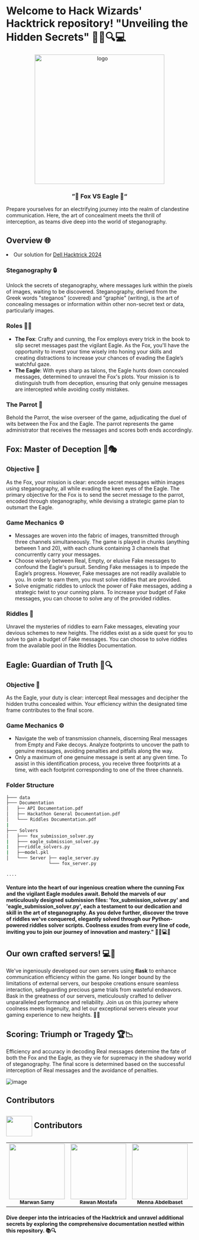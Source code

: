 # Welcome to Hack Wizards' Hacktrick repository! "Unveiling the Hidden Secrets" 🕵️‍♂️🔍💻
<div align="center">
   <img align="center" height="350px"  src="https://i.pinimg.com/originals/7b/99/67/7b9967bab38c9140f472c16b6d7c1d0c.gif" alt="logo">
   <br>

### ”🦊 Fox VS Eagle 🦅“

</div>

Prepare yourselves for an electrifying journey into the realm of clandestine communication. Here, the art of concealment meets the thrill of interception, as teams dive deep into the world of steganography.

## Overview 🌐
<li> Our solution for <a href="https://www.dell.com/en-eg/dt/microsites/hacktrick.htm?dgc=SM&cid=1083545&lid=spr12198213058&refid=sm_ADVOCACY_spr12198213058&linkId=258142432#collapse&tab0=0&%23eligibility">Dell Hacktrick 2024</a></li>

### Steganography 🔒
Unlock the secrets of steganography, where messages lurk within the pixels of images, waiting to be discovered. Steganography, derived from the Greek words "steganos" (covered) and "graphie" (writing), is the art of concealing messages or information within other non-secret text or data, particularly images.

### Roles 🦊🦅
- **The Fox**: Crafty and cunning, the Fox employs every trick in the book to slip secret messages past the vigilant Eagle. As the Fox, you'll have the opportunity to invest your time wisely into honing your skills and creating distractions to increase your chances of evading the Eagle’s watchful gaze.
- **The Eagle**: With eyes sharp as talons, the Eagle hunts down concealed messages, determined to unravel the Fox's plots. Your mission is to distinguish truth from deception, ensuring that only genuine messages are intercepted while avoiding costly mistakes.

### The Parrot 🦜
Behold the Parrot, the wise overseer of the game, adjudicating the duel of wits between the Fox and the Eagle. The parrot represents the game administrator that receives the messages and scores both ends accordingly.

## Fox: Master of Deception 🦊🎭

### Objective 🎯
As the Fox, your mission is clear: encode secret messages within images using steganography, all while evading the keen eyes of the Eagle. The primary objective for the Fox is to send the secret message to the parrot, encoded through steganography, while devising a strategic game plan to outsmart the Eagle.

### Game Mechanics ⚙️
- Messages are woven into the fabric of images, transmitted through three channels simultaneously. The game is played in chunks (anything between 1 and 20), with each chunk containing 3 channels that concurrently carry your messages.
- Choose wisely between Real, Empty, or elusive Fake messages to confound the Eagle's pursuit. Sending Fake messages is to impede the Eagle’s progress. However, Fake messages are not readily available to you. In order to earn them, you must solve riddles that are provided.
- Solve enigmatic riddles to unlock the power of Fake messages, adding a strategic twist to your cunning plans. To increase your budget of Fake messages, you can choose to solve any of the provided riddles.

### Riddles 🧩
Unravel the mysteries of riddles to earn Fake messages, elevating your devious schemes to new heights. The riddles exist as a side quest for you to solve to gain a budget of Fake messages. You can choose to solve riddles from the available pool in the Riddles Documentation.

## Eagle: Guardian of Truth 🦅🔍

### Objective 🎯
As the Eagle, your duty is clear: intercept Real messages and decipher the hidden truths concealed within. Your efficiency within the designated time frame contributes to the final score.

### Game Mechanics ⚙️
- Navigate the web of transmission channels, discerning Real messages from Empty and Fake decoys. Analyze footprints to uncover the path to genuine messages, avoiding penalties and pitfalls along the way.
- Only a maximum of one genuine message is sent at any given time. To assist in this identification process, you receive three footprints at a time, with each footprint corresponding to one of the three channels.
### Folder Structure
```sh
├─── data
├─── Documentation
│   ├── API Documentation.pdf
│   ├── Hackathon General Documentation.pdf
│   └─── Riddles Documentation.pdf
|
├─── Solvers
│   ├─── fox_submission_solver.py
|   ├─── eagle_submission_solver.py
|   ├──riddle_solvers.py
|   ├──model.pkl
│   └─── Server ├── eagle_server.py
                └─── fox_server.py

....
```


#### Venture into the heart of our ingenious creation where the cunning Fox and the vigilant Eagle modules await. Behold the marvels of our meticulously designed submission files: 'fox_submission_solver.py' and 'eagle_submission_solver.py', each a testament to our dedication and skill in the art of steganography. As you delve further, discover the trove of riddles we've conquered, elegantly solved through our Python-powered riddles solver scripts. Coolness exudes from every line of code, inviting you to join our journey of innovation and mastery." 🦊🦅💻✨

## Our own crafted servers! 💻🔧
We've ingeniously developed our own servers using **flask** to enhance communication efficiency within the game. No longer bound by the limitations of external servers, our bespoke creations ensure seamless interaction, safeguarding precious game trials from wasteful endeavors. Bask in the greatness of our servers, meticulously crafted to deliver unparalleled performance and reliability. Join us on this journey where coolness meets ingenuity, and let our exceptional servers elevate your gaming experience to new heights. 🚀🌟


## Scoring: Triumph or Tragedy 🏆📉

Efficiency and accuracy in decoding Real messages determine the fate of both the Fox and the Eagle, as they vie for supremacy in the shadowy world of steganography. The final score is determined based on the successful interception of Real messages and the avoidance of penalties.

![image](https://github.com/marwan995/Hack-Wizards/assets/90017398/06cbb6eb-a82a-4837-bf8e-cda54d432c11)

## Contributors
<a id ="Contributors"></a>

## <img  align="center" width= 70px height =55px src="https://media0.giphy.com/media/Xy702eMOiGGPzk4Zkd/giphy.gif?cid=ecf05e475vmf48k83bvzye3w2m2xl03iyem3tkuw2krpkb7k&rid=giphy.gif&ct=s"> Contributors

<table align="center" >
  <tr>
    <td align="center"><a href="https://github.com/marwan995"><img src="https://avatars.githubusercontent.com/u/90709517?v=4" width="150;" alt=""/><br /><sub><b>Marwan Samy</b></sub></a><br /></td>
      <td align="center"><a href="https://github.com/RawanMostafa08" ><img src="https://avatars.githubusercontent.com/u/97397431?v=4" width="150;" alt=""/><br /><sub><b>Rawan Mostafa</b></sub></a><br />
    </td>
       <td align="center"><a href="https://github.com/mennamohamed0207"><img src="https://avatars.githubusercontent.com/u/90017398?v=4"
 width="150;" alt=""/><br /><sub><b>Menna Abdelbaset</b></sub></a><br /></td>
    </td>
       <td align="center"><a href="https://github.com/SH8664"><img src="https://avatars.githubusercontent.com/u/113303945?v=4" width="150;" alt=""/><br /><sub><b>Sara Bisheer</b></sub></a><br /></td>
     <td align="center"><a href="https://github.com/fatmaebrahim"><img src="https://avatars.githubusercontent.com/u/113191710?v=4" width="150;" alt=""/><br /><sub><b>Fatma Ibrahim</b></sub></a><br /></td>
  </tr>
</table>


#### Dive deeper into the intricacies of the Hacktrick and unravel additional secrets by exploring the comprehensive documentation nestled within this repository. 📚🔍
